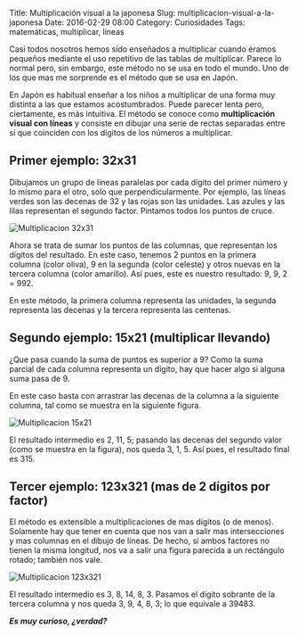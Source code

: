 Title: Multiplicación visual a la japonesa
Slug: multiplicacion-visual-a-la-japonesa
Date: 2016-02-29 08:00
Category: Curiosidades
Tags: matemáticas, multiplicar, líneas



Casi todos nosotros hemos sido enseñados a multiplicar cuando éramos pequeños mediante el uso repetitivo de las tablas de multiplicar. Parece lo normal pero, sin embargo, este método no se usa en todo el mundo. Uno de los que mas me sorprende es el método que se usa en Japón.

En Japón es habitual enseñar a los niños a multiplicar de una forma muy distinta a las que estamos acostumbrados. Puede parecer lenta pero, ciertamente, es más intuitiva. El método se conoce como **multiplicación visual con líneas** y consiste en dibujar una serie de rectas separadas entre sí que coinciden con los dígitos de los números a multiplicar.

## Primer ejemplo: 32x31

Dibujamos un grupo de líneas paralelas por cada dígito del primer número y lo mismo para el otro, solo que perpendicularmente. Por ejemplo, las líneas verdes son las decenas de 32 y las rojas son las unidades. Las azules y las lilas representan el segundo factor. Pintamos todos los puntos de cruce.

![Multiplicacion 32x31]({static}/images/multiplicacion_32x31.png)

Ahora se trata de sumar los puntos de las columnas, que representan los dígitos del resultado. En este caso, tenemos 2 puntos en la primera columna (color oliva), 9 en la segunda (color celeste) y otros nuevas en la tercera columna (color amarillo). Así pues, este es nuestro resultado: 9, 9, 2 = 992.

En este método, la primera columna representa las unidades, la segunda representa las decenas y la tercera representa las centenas.

## Segundo ejemplo: 15x21 (multiplicar llevando)

¿Que pasa cuando la suma de puntos es superior a 9? Como la suma parcial de cada columna representa un dígito, hay que hacer algo si alguna suma pasa de 9.

En este caso basta con arrastrar las decenas de la columna a la siguiente columna, tal como se muestra en la siguiente figura.

![Multiplicacion 15x21]({static}/images/multiplicacion_15x21.jpg)

El resultado intermedio es 2, 11, 5; pasando las decenas del segundo valor (como se muestra en la figura), nos queda 3, 1, 5. Así pues, el resultado final es 315.

## Tercer ejemplo: 123x321 (mas de 2 dígitos por factor)

El método es extensible a multiplicaciones de mas dígitos (o de menos). Solamente hay que tener en cuenta que nos van a salir mas intersecciones y mas columnas en el dibujo de líneas. De hecho, si ambos factores no tienen la misma longitud, nos va a salir una figura parecida a un rectángulo rotado; también nos vale.

![Multiplicacion 123x321]({static}/images/multiplicacion_123x321.jpg)

El resultado intermedio es 3, 8, 14, 8, 3. Pasamos el dígito sobrante de la tercera columna y nos queda 3, 9, 4, 8, 3; lo que equivale a 39483.

***Es muy curioso, ¿verdad?***
